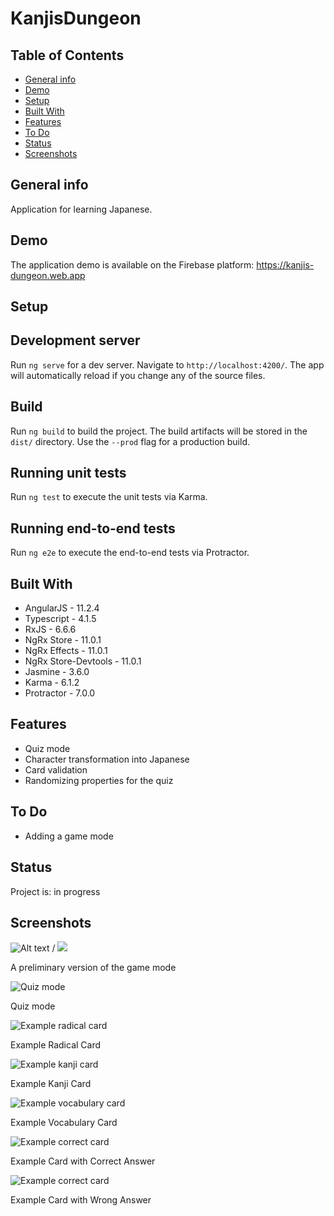 # KanjisDungeon

## Table of Contents

- [General info](#general-info)
- [Demo](#demo)
- [Setup](#setup)
- [Built With](#built-with)
- [Features](#features)
- [To Do](#to-do)
- [Status](#status)
- [Screenshots](#screenshots)

## General info

Application for learning Japanese.

## Demo

The application demo is available on the Firebase platform: https://kanjis-dungeon.web.app

## Setup

## Development server

Run `ng serve` for a dev server. Navigate to `http://localhost:4200/`. The app will automatically reload if you change any of the source files.

## Build

Run `ng build` to build the project. The build artifacts will be stored in the `dist/` directory. Use the `--prod` flag for a production build.

## Running unit tests

Run `ng test` to execute the unit tests via Karma.

## Running end-to-end tests

Run `ng e2e` to execute the end-to-end tests via Protractor.

## Built With

- AngularJS - 11.2.4
- Typescript - 4.1.5
- RxJS - 6.6.6
- NgRx Store - 11.0.1
- NgRx Effects - 11.0.1
- NgRx Store-Devtools - 11.0.1
- Jasmine - 3.6.0
- Karma - 6.1.2
- Protractor - 7.0.0

## Features

- Quiz mode
- Character transformation into Japanese
- Card validation
- Randomizing properties for the quiz

## To Do

- Adding a game mode

## Status

Project is: in progress

## Screenshots

![Alt text](./screenshots/battle.gif) / ![](./screenshots/battle.gif)

A preliminary version of the game mode

![Quiz mode](./screenshots/quiz.jpg)

Quiz mode

![Example radical card](./screenshots/radical.jpg)

Example Radical Card

![Example kanji card](./screenshots/kanji.jpg)

Example Kanji Card

![Example vocabulary card](./screenshots/vocabulary.jpg)

Example Vocabulary Card

![Example correct card](./screenshots/correct.jpg)

Example Card with Correct Answer

![Example correct card](./screenshots/wrong.jpg)

Example Card with Wrong Answer
